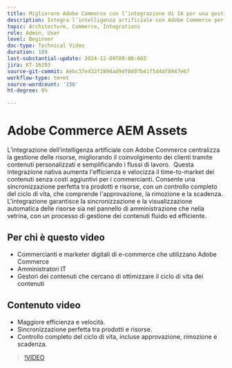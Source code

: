 ```yaml
---
title: Migliorare Adobe Commerce con l’integrazione di IA per una gestione semplificata delle risorse
description: Integra l’intelligenza artificiale con Adobe Commerce per contenuti personalizzati, flussi di lavoro semplificati e un controllo completo del ciclo di vita delle risorse.
topic: Architecture, Commerce, Integrations
role: Admin, User
level: Beginner
doc-type: Technical Video
duration: 189
last-substantial-update: 2024-12-09T00:00:00Z
jira: KT-16203
source-git-commit: 8ebc37e432f2898ad9df0497b41f5d4df8947e67
workflow-type: tm+mt
source-wordcount: '156'
ht-degree: 0%

---
```



# Adobe Commerce AEM Assets

L’integrazione dell’intelligenza artificiale con Adobe Commerce centralizza la gestione delle risorse, migliorando il coinvolgimento dei clienti tramite contenuti personalizzati e semplificando i flussi di lavoro. &#x200B; Questa integrazione nativa aumenta l&#39;efficienza e velocizza il time-to-market dei contenuti senza costi aggiuntivi per i commercianti. &#x200B; Consente una sincronizzazione perfetta tra prodotti e risorse, con un controllo completo del ciclo di vita, che comprende l&#39;approvazione, la rimozione e la scadenza. &#x200B; L&#39;integrazione garantisce la sincronizzazione e la visualizzazione automatica delle risorse sia nel pannello di amministrazione che nella vetrina, con un processo di gestione dei contenuti fluido ed efficiente. &#x200B;

## Per chi è questo video

- Commercianti e marketer digitali di e-commerce che utilizzano Adobe Commerce
- Amministratori IT
- Gestori dei contenuti che cercano di ottimizzare il ciclo di vita dei contenuti

## Contenuto video

- Maggiore efficienza e velocità. &#x200B;
- Sincronizzazione perfetta tra prodotti e risorse. &#x200B;
- Controllo completo del ciclo di vita, incluse approvazione, rimozione e scadenza. &#x200B;

>[!VIDEO](https://video.tv.adobe.com/v/3434076?learn=on)